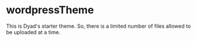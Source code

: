 # wordpressTheme
This is Dyad's starter theme. 
So, there is a limited number of files allowed to be uploaded at a time. 
